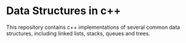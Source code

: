 # Data Structures in c++
This repository contains c++ implementations of several common data structures, including linked lists, stacks, queues and trees.

